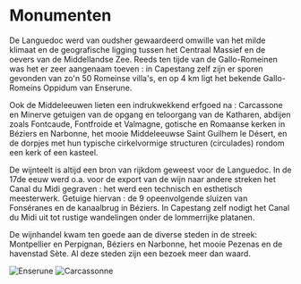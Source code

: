 # Monumenten

De Languedoc werd van oudsher gewaardeerd omwille van het milde klimaat en de geografische ligging tussen het Centraal Massief en de oevers van de Middellandse Zee.  Reeds ten tijde van de Gallo-Romeinen was het er zeer aangenaam toeven : in Capestang zelf zijn er sporen gevonden van zo'n 50 Romeinse villa's, en op 4 km ligt het bekende Gallo-Romeins Oppidum van Enserune. 

Ook de Middeleeuwen lieten een indrukwekkend erfgoed na : Carcassone en Minerve getuigen van de opgang en teloorgang van de Katharen, abdijen zoals Fontcaude, Fontfroide et Valmagne, gotische en Romaanse kerken in Béziers en Narbonne, het mooie Middeleeuwse Saint Guilhem le Désert, en de dorpjes met hun typische cirkelvormige structuren (circulades) rondom een kerk of een kasteel. 

De wijnteelt is altijd een bron van rijkdom geweest voor de Languedoc. In de 17de eeuw werd o.a. voor de export van de wijn naar andere streken het Canal du Midi gegraven : het werd een technisch en esthetisch meesterwerk. Getuige hiervan : de 9 opeenvolgende sluizen van Fonséranes en  de kanaalbrug in Béziers. In Capestang zelf nodigt het Canal du Midi uit tot rustige wandelingen onder de lommerrijke platanen. 

De wijnhandel kwam ten goede aan de diverse steden in de streek: Montpellier en Perpignan, Béziers en Narbonne, het mooie Pezenas en de havenstad Sète. Al deze steden zijn een bezoek meer dan waard.

![Enserune](/images/monuments.jpg)
![Carcassonne](/images/monuments-detail.jpg)

